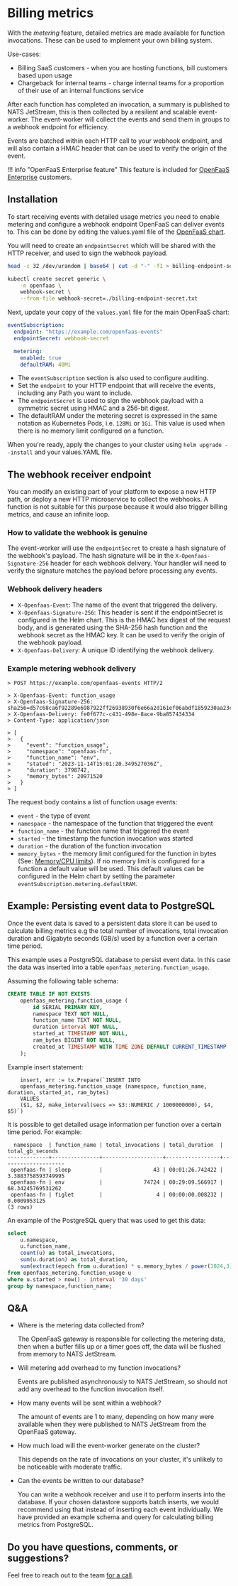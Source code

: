 # Billing metrics

With the *metering* feature, detailed metrics are made available for function invocations. These can be used to implement your own billing system.

Use-cases:

* Billing SaaS customers - when you are hosting functions, bill customers based upon usage
* Chargeback for internal teams - charge internal teams for a proportion of their use of an internal functions service

After each function has completed an invocation, a summary is published to NATS JetStream, this is then collected by a resilient and scalable event-worker. The event-worker will collect the events and send them in groups to a webhook endpoint for efficiency.

Events are batched within each HTTP call to your webhook endpoint, and will also contain a HMAC header that can be used to verify the origin of the event.

!!! info "OpenFaaS Enterprise feature"
    This feature is included for [OpenFaaS Enterprise](/openfaas-pro/introduction) customers.

## Installation

To start receiving events with detailed usage metrics you need to enable metering and configure a webhook endpoint OpenFaaS can deliver events to. This can be done by editing the values.yaml file of the [OpenFaaS chart](https://github.com/openfaas/faas-netes/tree/master/chart/openfaas).

You will need to create an `endpointSecret` which will be shared with the HTTP receiver, and used to sign the webhook payload.

```bash
head -c 32 /dev/urandom | base64 | cut -d "-" -f1 > billing-endpoint-secret.txt

kubectl create secret generic \
    -n openfaas \
    webhook-secret \
    --from-file webhook-secret=./billing-endpoint-secret.txt
```

Next, update your copy of the `values.yaml` file for the main OpenFaaS chart:

```yaml
eventSubscription:
  endpoint: "https://example.com/openfaas-events"
  endpointSecret: webhook-secret

  metering:
    enabled: true
    defaultRAM: 40Mi
```

* The `eventSubscription` section is also used to configure auditing.
* Set the `endpoint` to your HTTP endpoint that will receive the events, including any Path you want to include.
* The `endpointSecret` is used to sign the webhook payload with a symmetric secret using HMAC and a 256-bit digest.
* The defaultRAM under the metering secret is expressed in the same notation as Kubernetes Pods, i.e. `128Mi` or `1Gi`. This value is used when there is no memory limit configured on a function.

When you're ready, apply the changes to your cluster using `helm upgrade --install` and your values.YAML file.

## The webhook receiver endpoint

You can modify an existing part of your platform to expose a new HTTP path, or deploy a new HTTP microservice to collect the webhooks. A function is not suitable for this purpose because it would also trigger billing metrics, and cause an infinite loop.

### How to validate the webhook is genuine

The event-worker will use the `endpointSecret` to create a hash signature of the webhook's payload. The hash signature will be in the `X-Openfaas-Signature-256` header for each webhook delivery. Your handler will need to verify the signature matches the payload before processing any events.

### Webhook delivery headers

- `X-Openfaas-Event`: The name of the event that triggered the delivery.
- `X-Openfaas-Signature-256`: This header is sent if the endpointSecret is configured in the Helm chart. This is the HMAC hex digest of the request body, and is generated using the SHA-256 hash function and the webhook secret as the HMAC key. It can be used to verify the origin of the webhook payload.
- `X-Openfaas-Delivery`: A unique ID identifying the webhook delivery.

### Example metering webhook delivery

```
> POST https://example.com/openfaas-events HTTP/2

> X-Openfaas-Event: function_usage
> X-Openfaas-Signature-256: sha256=d57c68ca6f92289e6987922ff26938930f6e66a2d161ef06abdf1859230aa23c
> X-Openfaas-Delivery: fe0f677c-c431-498e-8ace-9ba857434334
> Content-Type: application/json

> [
>   {
>     "event": "function_usage",
>     "namespace": "openfaas-fn",
>     "function_name": "env",
>     "stated": "2023-11-14T15:01:20.349527036Z",
>     "duration": 3798742,
>     "memory_bytes": 20971520
>   }
> ]
```

The request body contains a list of function usage events:

* `event` - the type of event
* `namespace` - the namespace of the function that triggered the event
* `function_name` - the function name that triggered the event
* `started` - the timestamp the function invocation was started
* `duration` - the duration of the function invocation
* `memory_bytes` - the memory limit configured for the function in bytes (See: [Memory/CPU limits](/reference/yaml/#function-memorycpu-limits)).
  If no memory limit is configured for a function a default value will be used. This default values can be configured in the
  Helm chart by setting the parameter `eventSubscription.metering.defaultRAM`.

## Example: Persisting event data to PostgreSQL

Once the event data is saved to a persistent data store it can be used to calculate billing metrics e.g the total number of invocations, total invocation duration and Gigabyte seconds (GB/s) used by a function over a certain time period.

This example uses a PostgreSQL database to persist event data. In this case the data was inserted into a table `openfaas_metering.function_usage`.

Assuming the following table schema:

```sql
CREATE TABLE IF NOT EXISTS
	openfaas_metering.function_usage (
		id SERIAL PRIMARY KEY,
		namespace TEXT NOT NULL,
		function_name TEXT NOT NULL,
		duration interval NOT NULL,
		started_at TIMESTAMP NOT NULL,
		ram_bytes BIGINT NOT NULL,
		created_at TIMESTAMP WITH TIME ZONE DEFAULT CURRENT_TIMESTAMP
	);
```

Example insert statement:

```golang
	insert, err := tx.Prepare(`INSERT INTO
	openfaas_metering.function_usage (namespace, function_name, duration, started_at, ram_bytes)
	VALUES
	($1, $2, make_interval(secs => $3::NUMERIC / 1000000000), $4, $5)`)
```

It is possible to get detailed usage information per function over a certain time period. For example:

```
  namespace  | function_name | total_invocations | total_duration  |  total_gb_seconds  
-------------+---------------+-------------------+-----------------+--------------------
 openfaas-fn | sleep         |                43 | 00:01:26.742422 | 3.3883758593749995
 openfaas-fn | env           |             74724 | 00:29:09.566917 |  68.34245769531262
 openfaas-fn | figlet        |                 4 | 00:00:00.008232 |       0.0009953125
(3 rows)
```

An example of the PostgreSQL query that was used to get this data:

```sql
select
    u.namespace,
    u.function_name,
    count(u) as total_invocations,
    sum(u.duration) as total_duration,
    sum(extract(epoch from u.duration) * u.memory_bytes / power(1024,3)) as total_gb_seconds
from openfaas_metering.function_usage u
where u.started > now() - interval '30 days'
group by namespace,function_name;
```

## Q&A

* Where is the metering data collected from?

    The OpenFaaS gateway is responsible for collecting the metering data, then when a buffer fills up or a timer goes off, the data will be flushed from memory to NATS JetStream.

* Will metering add overhead to my function invocations?

    Events are published asynchronously to NATS JetStream, so should not add any overhead to the function invocation itself.

* How many events will be sent within a webhook?

    The amount of events are 1 to many, depending on how many were available when they were published to NATS JetStream from the OpenFaaS gateway.

* How much load will the event-worker generate on the cluster?

    This depends on the rate of invocations on your cluster, it's unlikely to be noticeable with moderate traffic.

* Can the events be written to our database?

    You can write a webhook receiver and use it to perform inserts into the database. If your chosen datastore supports batch inserts, we would recommend using that instead of inserting each event individually. We have provided an example schema and query for calculating billing metrics from PostgreSQL.

## Do you have questions, comments, or suggestions?

Feel free to reach out to the team [for a call](https://openfaas.com/pricing).
